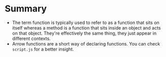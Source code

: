 # Summary

- The term function is typically used to refer to as a function that sits on itself whereas a method is a function that sits inside an object and acts on that object. They're effectively the same thing, they just appear in different contexts.
- Arrow functions are a short way of declaring functions. You can check `script.js` for a better insight.
